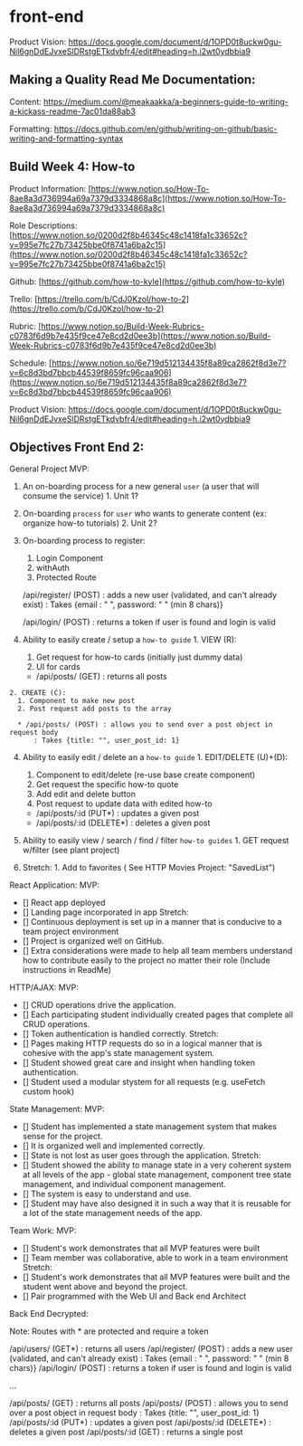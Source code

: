 # front-end

Product Vision: https://docs.google.com/document/d/1OPD0t8uckw0gu-Nil6gnDdEJvxeSlDRstgETkdvbfr4/edit#heading=h.i2wt0ydbbia9

## Making a Quality Read Me Documentation:

Content:
https://medium.com/@meakaakka/a-beginners-guide-to-writing-a-kickass-readme-7ac01da88ab3

Formatting:
https://docs.github.com/en/github/writing-on-github/basic-writing-and-formatting-syntax


## Build Week 4: How-to

Product Information: [https://www.notion.so/How-To-8ae8a3d736994a69a7379d3334868a8c](https://www.notion.so/How-To-8ae8a3d736994a69a7379d3334868a8c)

Role Descriptions: [https://www.notion.so/0200d2f8b46345c48c1418fa1c33652c?v=995e7fc27b73425bbe0f8741a6ba2c15](https://www.notion.so/0200d2f8b46345c48c1418fa1c33652c?v=995e7fc27b73425bbe0f8741a6ba2c15)

Github: [https://github.com/how-to-kyle](https://github.com/how-to-kyle)

Trello: [https://trello.com/b/CdJ0Kzol/how-to-2](https://trello.com/b/CdJ0Kzol/how-to-2)

Rubric: [https://www.notion.so/Build-Week-Rubrics-c0783f6d9b7e435f9ce47e8cd2d0ee3b](https://www.notion.so/Build-Week-Rubrics-c0783f6d9b7e435f9ce47e8cd2d0ee3b)

Schedule: [https://www.notion.so/6e719d512134435f8a89ca2862f8d3e7?v=6c8d3bd7bbcb44539f8659fc96caa906](https://www.notion.so/6e719d512134435f8a89ca2862f8d3e7?v=6c8d3bd7bbcb44539f8659fc96caa906)

Product Vision: https://docs.google.com/document/d/1OPD0t8uckw0gu-Nil6gnDdEJvxeSlDRstgETkdvbfr4/edit#heading=h.i2wt0ydbbia9

## Objectives Front End 2:

General Project MVP:
  1. An on-boarding process for a new general `user` (a user that will consume the service)
    1. Unit 1?

  2. On-boarding `process` for `user` who wants to generate content (ex: organize how-to tutorials)
    2. Unit 2?

  3. On-boarding process to register:
      1. Login Component
        1. withAuth 
        2. Protected Route

        /api/register/ (POST) : adds a new user (validated, and can't already exist)
          : Takes {email : " ", password: " " (min 8 chars)}

        /api/login/ (POST) : returns a token if user is found and login is valid

  3. Ability to easily create / setup a `how-to guide`
    1. VIEW (R):
      1. Get request for how-to cards (initially just dummy data)
      2. UI for cards

      * /api/posts/ (GET) : returns all posts
    
    2. CREATE (C):
      1. Component to make new post 
      2. Post request add posts to the array

      * /api/posts/ (POST) : allows you to send over a post object in request body
          : Takes {title: "", user_post_id: 1}

  4. Ability to easily edit / delete an a `how-to guide`
    1. EDIT/DELETE (U)+(D):
      1. Component to edit/delete (re-use base create component)
      2. Get request the specific how-to quote
      3. Add edit and delete button
      4. Post request to update data with edited how-to

      * /api/posts/:id (PUT*) : updates a given post
      * /api/posts/:id (DELETE*) : deletes a given post

  5. Ability to easily view / search / find / filter `how-to guides`
    1. GET request w/filter (see plant project)

  6. Stretch:
    1. Add to favorites ( See HTTP Movies Project: "SavedList")

React Application:
  MVP:
  - [] React app deployed
  - [] Landing page incorporated in app
  Stretch: 
  - [] Continuous deployment is set up in a manner that is conducive to a team project environment
  - [] Project is organized well on GitHub.
  - [] Extra considerations were made to help all team members understand how to contribute easily to the project no matter their role (Include instructions in ReadMe)

HTTP/AJAX: 
  MVP:
  - [] CRUD operations drive the application. 
  - [] Each participating student individually created pages that complete all CRUD operations. 
  - [] Token authentication is handled correctly.
  Stretch: 
  - [] Pages making HTTP requests do so in a logical manner that is cohesive with the app's state management system. 
  - [] Student showed great care and insight when handling token authentication. 
  - [] Student used a modular stystem for all requests (e.g. useFetch custom hook)

State Management:
  MVP:
  - [] Student has implemented a state management system that makes sense for the project.
  - [] It is organized well and implemented correctly.
  - [] State is not lost as user goes through the application.
  Stretch:
  - [] Student showed the ability to manage state in a very coherent system at all levels of the app - global state management, component tree state management, and individual component management. 
  - [] The system is easy to understand and use. 
  - [] Student may have also designed it in such a way that it is reusable for a lot of the state management needs of the app.

Team Work:
  MVP:
  - [] Student's work demonstrates that all MVP features were built
  - [] Team member was collaborative, able to work in a team environment
  Stretch:
  - [] Student's work demonstrates that all MVP features were built and the student went above and beyond the project.
  - [] Pair programmed with the Web UI and Back end Architect


Back End Decrypted:

Note: Routes with * are protected and require a token

/api/users/ (GET*) : returns all users
/api/register/ (POST) : adds a new user (validated, and can't already exist)
    : Takes {email : " ", password: " " (min 8 chars)}
/api/login/ (POST) : returns a token if user is found and login is valid

...

/api/posts/ (GET) : returns all posts
/api/posts/ (POST) : allows you to send over a post object in request body
    : Takes {title: "", user_post_id: 1}
/api/posts/:id (PUT*) : updates a given post
/api/posts/:id (DELETE*) : deletes a given post
/api/posts/:id (GET) : returns a single post
